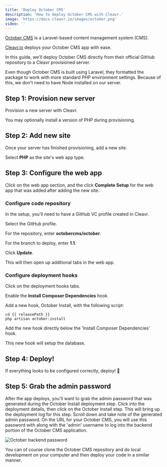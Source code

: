 ```yaml
---
title: 'Deploy October CMS'
description: 'How to deploy October CMS with Cleavr.'
image: 'https://docs.cleavr.io/images/october.png'
video: ''
---
```


[October CMS](https://octobercms.com/) is a Laravel-based content management system (CMS). 

[Cleavr.io](https://cleavr.io) deploys your October CMS app with ease. 

In this guide, we'll deploy October CMS directly from their official GitHub repository to a Cleavr provisioned server. 

<base-info>
Even though October CMS is built using Laravel, they formatted the package to work with more standard PHP environment settings. Because of this, we
don't need to have Node installed on our server. 
</base-info>

## Step 1: Provision new server

Provision a new server with Cleavr. 

You may optionally install a version of PHP during provisioning. 

## Step 2: Add new site

Once your server has finished provisioning, add a new site. 

Select **PHP** as the site's web app type. 

## Step 3: Configure the web app

Click on the web app section, and the click **Complete Setup** for the web app that was added after adding the new site. 

### Configure code repository

In the setup, you'll need to have a GitHub VC profile created in Cleavr. 

Select the GitHub profile. 

For the repository, enter **octobercms/october**. 

For the branch to deploy, enter **1.1**. 

Click **Update**. 

This will then open up additional tabs in the web app. 

### Configure deployment hooks

Click on the deployment hooks tabs. 

Enable the **Install Composer Dependencies** hook. 

Add a new hook, October Install, with the following script: 

```
cd {{ releasePath }}
php artisan october:install
```

Add the new hook directly below the 'Install Composer Dependencies' hook. 

This new hook will setup the database. 

## Step 4: Deploy! 

If everything looks to be configured correctly, deploy! 🚀

## Step 5: Grab the admin password

After the app deploys, you'll want to grab the admin password that was generated during the October Install deployment step. Click
into the deployment details, then click on the October Install step. This will bring up the deployment log for this step. Scroll down and
take note of the generated admin password. On the URL for your October CMS, you will use this password with along with the 'admin' username
to log into the backend portion of the October CMS application. 

![October backend password](/images/october/october-pw.png)

<base-info>
You can of course clone the October CMS repository and do local development on your computer and then deploy your code in a similar manner. 
</base-info>
